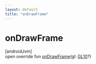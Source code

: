 ```yaml
---
layout: default
title: "onDrawFrame"
---
```


# onDrawFrame

[androidJvm]\
open override fun [onDrawFrame](on-draw-frame.md)(gl: [GL10](https://developer.android.com/reference/kotlin/javax/microedition/khronos/opengles/GL10.html)?)